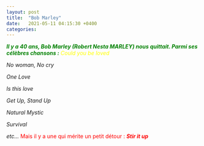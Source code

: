 ```yaml
---
layout: post
title:  "Bob Marley"
date:   2021-05-11 04:15:30 +0400
categories: 
---
```


<span style="color: green">***Il y a 40 ans, Bob Marley (Robert Nesta MARLEY) nous quittait. Parmi ses célèbres chansons :***</span>
<span style="color: yellow">
*Could you be loved*

*No woman, No cry*

*One Love*

*Is this love*

*Get Up, Stand Up*

*Natural Mystic*

*Survival*

*etc...*
</span>
<span style="color: red">Mais il y a une qui mérite un petit détour : ***Stir it up***</span>